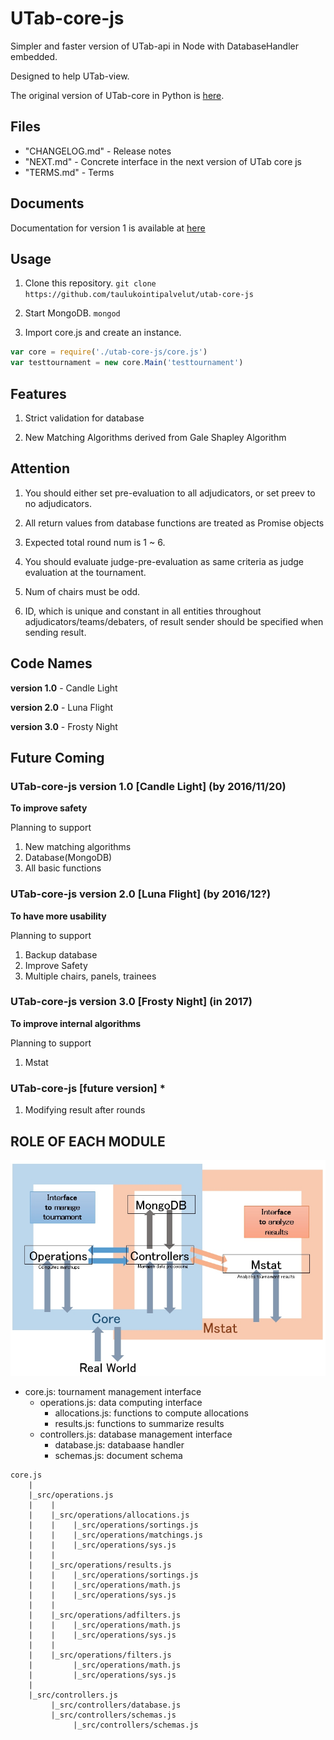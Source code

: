 # UTab-core-js

Simpler and faster version of UTab-api in Node with DatabaseHandler embedded.

Designed to help UTab-view.

The original version of UTab-core in Python is [here](https://github.com/taulukointipalvelut/utab-api-server).

## Files

 + "CHANGELOG.md" - Release notes
 + "NEXT.md" - Concrete interface in the next version of UTab core js
 + "TERMS.md" - Terms

## Documents

Documentation for version 1 is available at [here](https://taulukointipalvelut.github.io/)

## Usage

1. Clone this repository. `git clone https://github.com/taulukointipalvelut/utab-core-js`

1. Start MongoDB. `mongod`

1. Import core.js and create an instance.
```javascript
var core = require('./utab-core-js/core.js')
var testtournament = new core.Main('testtournament')
```

## Features

1. Strict validation for database

1. New Matching Algorithms derived from Gale Shapley Algorithm

## Attention

1. You should either set pre-evaluation to all adjudicators, or set preev to no adjudicators.

1. All return values from database functions are treated as Promise objects

1. Expected total round num is 1 ~ 6.

1. You should evaluate judge-pre-evaluation as same criteria as judge evaluation at the tournament.

1. Num of chairs must be odd.

1. ID, which is unique and constant in all entities throughout adjudicators/teams/debaters, of result sender should be specified when sending result.

## Code Names

**version 1.0** - Candle Light

**version 2.0** - Luna Flight

**version 3.0** - Frosty Night

## Future Coming

### UTab-core-js version 1.0 [Candle Light] (by 2016/11/20)

**To improve safety**

Planning to support

1. New matching algorithms
1. Database(MongoDB)
1. All basic functions

### UTab-core-js version 2.0 [Luna Flight] (by 2016/12?)

**To have more usability**

Planning to support

1. Backup database
1. Improve Safety
1. Multiple chairs, panels, trainees

### UTab-core-js version 3.0 [Frosty Night] (in 2017)

**To improve internal algorithms**

Planning to support

1. Mstat

### UTab-core-js [future version] *

1. Modifying result after rounds

## ROLE OF EACH MODULE

![structure](structure.jpg "Module Relations")

 * core.js: tournament management interface
     * operations.js: data computing interface
         * allocations.js: functions to compute allocations
         * results.js: functions to summarize results
     * controllers.js: database management interface
         * database.js: databaase handler
         * schemas.js: document schema

```
core.js
    |
    |_src/operations.js
    |    |
    |    |_src/operations/allocations.js
    |    |    |_src/operations/sortings.js
    |    |    |_src/operations/matchings.js
    |    |    |_src/operations/sys.js
    |    |
    |    |_src/operations/results.js
    |    |    |_src/operations/sortings.js
    |    |    |_src/operations/math.js
    |    |    |_src/operations/sys.js
    |    |
    |    |_src/operations/adfilters.js
    |    |    |_src/operations/math.js
    |    |    |_src/operations/sys.js
    |    |
    |    |_src/operations/filters.js
    |         |_src/operations/math.js
    |         |_src/operations/sys.js
    |
    |_src/controllers.js
         |_src/controllers/database.js
         |_src/controllers/schemas.js
              |_src/controllers/schemas.js

```
